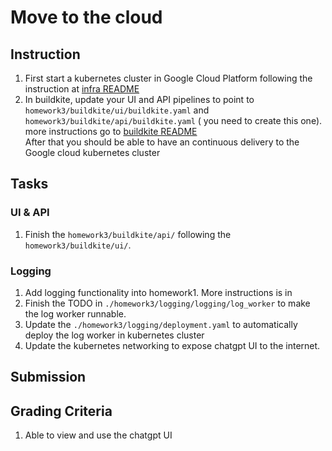 # Move to the cloud

## Instruction
1. First start a kubernetes cluster in Google Cloud Platform following the instruction at [infra README](./infras/README.md)
2. In buildkite, update your UI and API pipelines to point to `homework3/buildkite/ui/buildkite.yaml` and `homework3/buildkite/api/buildkite.yaml` (
you need to create this one). more instructions go to [buildkite README](./buildkite/ui/README.md) \
After that you should be able to have an continuous delivery to the Google cloud kubernetes cluster

## Tasks
### UI & API
1. Finish the `homework3/buildkite/api/` following the `homework3/buildkite/ui/`.

### Logging
1. Add logging functionality into homework1. More instructions is in
2. Finish the TODO in `./homework3/logging/logging/log_worker` to make the log worker runnable.
4. Update the `./homework3/logging/deployment.yaml` to automatically deploy the log worker in kubernetes cluster
5. Update the kubernetes networking to expose chatgpt UI to the internet.

## Submission

## Grading Criteria
1. Able to view and use the chatgpt UI